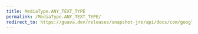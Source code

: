 ```yaml
---
title: MediaType.ANY_TEXT_TYPE
permalink: /MediaType.ANY_TEXT_TYPE/
redirect_to: https://guava.dev/releases/snapshot-jre/api/docs/com/google/common/net/MediaType.html#ANY_TEXT_TYPE
---
```

